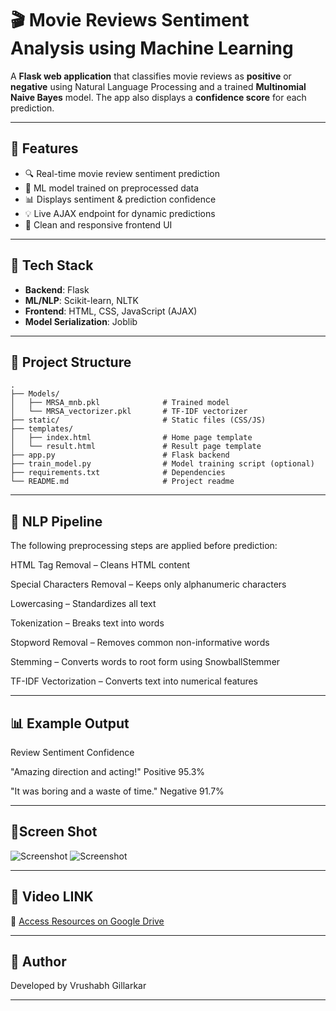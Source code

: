 # 🎬 Movie Reviews Sentiment Analysis using Machine Learning

A **Flask web application** that classifies movie reviews as **positive** or **negative** using Natural Language Processing and a trained **Multinomial Naive Bayes** model. The app also displays a **confidence score** for each prediction.

---

## 🚀 Features

- 🔍 Real-time movie review sentiment prediction
- 🧠 ML model trained on preprocessed data
- 📊 Displays sentiment & prediction confidence
- 💡 Live AJAX endpoint for dynamic predictions
- 🎨 Clean and responsive frontend UI

---

## 🧰 Tech Stack

- **Backend**: Flask
- **ML/NLP**: Scikit-learn, NLTK
- **Frontend**: HTML, CSS, JavaScript (AJAX)
- **Model Serialization**: Joblib

---

## 📁 Project Structure

```
.
├── Models/
│   ├── MRSA_mnb.pkl              # Trained model
│   └── MRSA_vectorizer.pkl       # TF-IDF vectorizer
├── static/                       # Static files (CSS/JS)
├── templates/
│   ├── index.html                # Home page template
│   └── result.html               # Result page template
├── app.py                        # Flask backend
├── train_model.py                # Model training script (optional)
├── requirements.txt              # Dependencies
└── README.md                     # Project readme

```
---
 ## 🧠 NLP Pipeline

The following preprocessing steps are applied before prediction:

HTML Tag Removal – Cleans HTML content

Special Characters Removal – Keeps only alphanumeric characters

Lowercasing – Standardizes all text

Tokenization – Breaks text into words

Stopword Removal – Removes common non-informative words

Stemming – Converts words to root form using SnowballStemmer

TF-IDF Vectorization – Converts text into numerical features

---
## 📊 Example Output 

Review	Sentiment	Confidence

"Amazing direction and acting!"	Positive	95.3%

"It was boring and a waste of time."	Negative	91.7%


---
## 📸Screen Shot
![Screenshot]((https://github.com/VrushabhGillarkar/Movie-Reviews-Sentiment-Analysis-Using-Machine-Learning/blob/main/Screenshot%202025-07-08%20013635.png))
![Screenshot]((https://github.com/VrushabhGillarkar/Movie-Reviews-Sentiment-Analysis-Using-Machine-Learning/blob/main/Screenshot%202025-07-08%20013635.png))

---
## 📸 Video LINK
🔗 [Access Resources on Google Drive](https://drive.google.com/file/d/1Ohl2yqDYo2cJ9nKmmSpmZhAOXdOgDYPn/view?usp=drive_link)


---
## 👤 Author


Developed by Vrushabh Gillarkar

---
